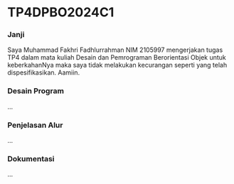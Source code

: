# TP4DPBO2024C1

### Janji
Saya Muhammad Fakhri Fadhlurrahman NIM 2105997 mengerjakan tugas TP4 dalam mata kuliah Desain dan Pemrograman Berorientasi Objek untuk keberkahanNya maka saya tidak melakukan kecurangan seperti yang telah dispesifikasikan. Aamiin.

### Desain Program
...

### Penjelasan Alur
...

### Dokumentasi
...
